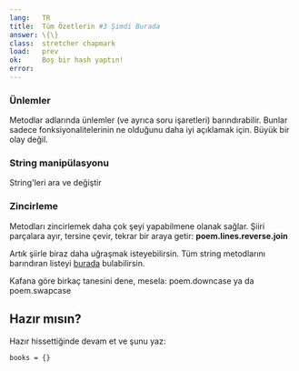 ```yaml
---
lang:   TR
title:  Tüm Özetlerin #3 Şimdi Burada
answer: \{\}
class:  stretcher chapmark
load:   prev
ok:     Boş bir hash yaptın!
error:
---
```


### Ünlemler
Metodlar adlarında ünlemler (ve ayrıca soru işaretleri) barındırabilir.
Bunlar sadece fonksiyonalitelerinin ne olduğunu daha iyi açıklamak için. Büyük bir olay değil.

### String manipülasyonu
String'leri ara ve değiştir

### Zincirleme
Metodları zincirlemek daha çok şeyi yapabilmene olanak sağlar. Şiiri parçalara ayır, tersine çevir, tekrar bir araya getir:
__poem.lines.reverse.join__

Artık şiirle biraz daha uğraşmak isteyebilirsin. Tüm string metodlarını barındıran listeyi
<a href="http://ruby-doc.org/core/classes/String.html" target="_blank">burada</a> bulabilirsin.

Kafana göre birkaç tanesini dene, mesela: poem.downcase ya da poem.swapcase

## Hazır mısın?
Hazır hissettiğinde devam et ve şunu yaz:

    books = {}
